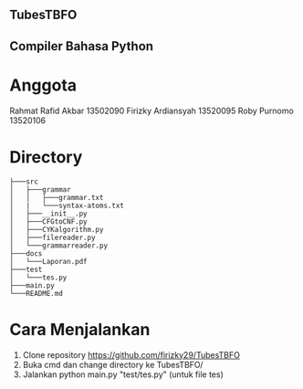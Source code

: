 ## TubesTBFO
## Compiler Bahasa Python

# Anggota
Rahmat Rafid Akbar 13502090 
Firizky Ardiansyah 13520095 
Roby Purnomo 13520106 

# Directory
```
├───src
│   ├───grammar
│   │   ├───grammar.txt
│   |   └───syntax-atoms.txt
│   ├───__init__.py
│   ├───CFGtoCNF.py
│   ├───CYKalgorithm.py
│   ├───filereader.py
│   └───grammarreader.py
├───docs
│   └───Laporan.pdf
├───test
│   └───tes.py
├───main.py
└───README.md
```

# Cara Menjalankan
1. Clone repository https://github.com/firizky29/TubesTBFO
2. Buka cmd dan change directory ke TubesTBFO/
3. Jalankan python main.py "test/tes.py" (untuk file tes)